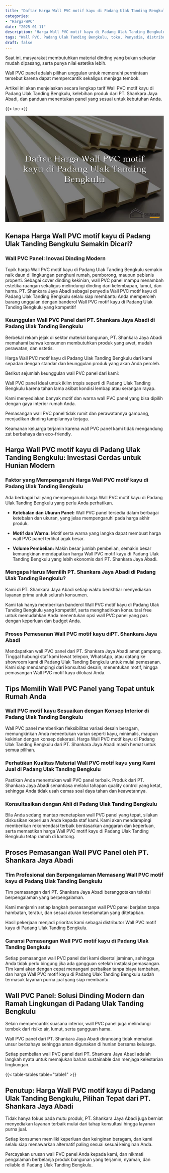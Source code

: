 ```yaml
---
title: "Daftar Harga Wall PVC motif kayu di Padang Ulak Tanding Bengkulu"
categories: 
- "Harga-WVC"
date: "2025-01-11"
description: "Harga Wall PVC motif kayu di Padang Ulak Tanding Bengkulu untuk rumah, office, serta gerai. Material unggulan, beragam motif, pilihan warna modern, beserta layanan instalasi ditangani oleh teknisi berpengalaman serta garansi resmi!|Layanan distribusi Wall PVC motif kayu di Padang Ulak Tanding Bengkulu untuk keperluan rumah, kantor, maupun gerai, beserta material berkualitas dan instalasi oleh tenaga ahli profesional serta kepastian resmi.|Solusi Wall PVC motif kayu di Padang Ulak Tanding Bengkulu yang terpercaya untuk rumah, office, serta gerai, bersama produk berkualitas dan penempatan dikerjakan oleh tim berpengalaman dan garansi resmi.|Distribusi Wall PVC motif kayu di Padang Ulak Tanding Bengkulu bagi hunian, kantor, serta toko, beserta panel terbaik dan instalasi oleh tenaga ahli ahli, lengkap dengan jaminan resmi.}"
tags: "Wall PVC, Padang Ulak Tanding Bengkulu, toko, Penyedia, distributor"
draft: false
---
```


Saat ini, masyarakat membutuhkan material dinding yang bukan sekadar mudah dipasang, serta punya nilai estetika lebih.

Wall PVC panel adalah pilihan unggulan untuk memenuhi permintaan tersebut karena dapat mempercantik sekaligus menjaga tembok.

Artikel ini akan menjelaskan secara lengkap tarif Wall PVC motif kayu di Padang Ulak Tanding Bengkulu, kelebihan produk dari PT. Shankara Jaya Abadi, dan panduan menentukan panel yang sesuai untuk kebutuhan Anda.

{{< toc >}}

![Daftar Harga Wall PVC motif kayu di Padang Ulak Tanding Bengkulu](/images/Harga-WVC/Daftar-Harga-Wall-PVC-motif-kayu-di-Padang-Ulak-Tanding-Bengkulu.png)


## Kenapa Harga Wall PVC motif kayu di Padang Ulak Tanding Bengkulu Semakin Dicari?

### Wall PVC Panel: Inovasi Dinding Modern

Topik harga Wall PVC motif kayu di Padang Ulak Tanding Bengkulu semakin naik daun di lingkungan penghuni rumah, pemborong, maupun pebisnis properti. Sebagai cover dinding kekinian, wall PVC panel mampu menambah estetika ruangan sekaligus melindungi dinding dari kelembapan, lumut, dan hama. PT. Shankara Jaya Abadi sebagai penyedia Wall PVC motif kayu di Padang Ulak Tanding Bengkulu selalu siap membantu Anda memperoleh barang unggulan dengan banderol Wall PVC motif kayu di Padang Ulak Tanding Bengkulu yang kompetitif

### Keunggulan Wall PVC Panel dari PT. Shankara Jaya Abadi di Padang Ulak Tanding Bengkulu

Berbekal rekam jejak di sektor material bangunan, PT. Shankara Jaya Abadi memahami bahwa konsumen membutuhkan produk yang awet, mudah perawatan, dan estetis.

Harga Wall PVC motif kayu di Padang Ulak Tanding Bengkulu dari kami sepadan dengan standar dan keunggulan produk yang akan Anda peroleh.

Berikut sejumlah keunggulan wall PVC panel dari kami:

Wall PVC panel ideal untuk iklim tropis seperti di Padang Ulak Tanding Bengkulu karena tahan lama akibat kondisi lembap atau serangan rayap.

Kami menyediakan banyak motif dan warna wall PVC panel yang bisa dipilih dengan gaya interior rumah Anda.

Pemasangan wall PVC panel tidak rumit dan perawatannya gampang, menjadikan dinding tampilannya terjaga.

Keamanan keluarga terjamin karena wall PVC panel kami tidak mengandung zat berbahaya dan eco-friendly.

## Harga Wall PVC motif kayu di Padang Ulak Tanding Bengkulu: Investasi Cerdas untuk Hunian Modern

### Faktor yang Mempengaruhi Harga Wall PVC motif kayu di Padang Ulak Tanding Bengkulu

Ada berbagai hal yang mempengaruhi harga Wall PVC motif kayu di Padang Ulak Tanding Bengkulu yang perlu Anda perhatikan.

- **Ketebalan dan Ukuran Panel:** Wall PVC panel tersedia dalam berbagai ketebalan dan ukuran, yang jelas mempengaruhi pada harga akhir produk.

- **Motif dan Warna:** Motif serta warna yang langka dapat membuat harga wall PVC panel terlihat agak besar.

- **Volume Pembelian:** Makin besar jumlah pembelian, semakin besar kemungkinan mendapatkan harga Wall PVC motif kayu di Padang Ulak Tanding Bengkulu yang lebih ekonomis dari PT. Shankara Jaya Abadi.

### Mengapa Harus Memilih PT. Shankara Jaya Abadi di Padang Ulak Tanding Bengkulu?

Kami di PT. Shankara Jaya Abadi setiap waktu berikhtiar menyediakan layanan prima untuk seluruh konsumen.

Kami tak hanya memberikan banderol Wall PVC motif kayu di Padang Ulak Tanding Bengkulu yang kompetitif, serta menghadirkan konsultasi free untuk memudahkan Anda menentukan opsi wall PVC panel yang pas dengan keperluan dan budget Anda.

### Proses Pemesanan Wall PVC motif kayu diPT. Shankara Jaya Abadi

Mendapatkan wall PVC panel dari PT. Shankara Jaya Abadi amat gampang. Tinggal hubungi staf kami lewat telepon, WhatsApp, atau datang ke showroom kami di Padang Ulak Tanding Bengkulu untuk mulai pemesanan. Kami siap mendampingi dari konsultasi desain, menentukan motif, hingga pemasangan Wall PVC motif kayu dilokasi Anda.

## Tips Memilih Wall PVC Panel yang Tepat untuk Rumah Anda

### Wall PVC motif kayu Sesuaikan dengan Konsep Interior di Padang Ulak Tanding Bengkulu

Wall PVC panel memberikan fleksibilitas variasi desain beragam, memungkinkan Anda menentukan varian seperti kayu, minimalis, maupun kekinian dengan konsep dekorasi. Harga Wall PVC motif kayu di Padang Ulak Tanding Bengkulu dari PT. Shankara Jaya Abadi masih hemat untuk semua pilihan.

### Perhatikan Kualitas Material Wall PVC motif kayu yang Kami Jual di Padang Ulak Tanding Bengkulu

Pastikan Anda menentukan wall PVC panel terbaik. Produk dari PT. Shankara Jaya Abadi senantiasa melalui tahapan quality control yang ketat, sehingga Anda tidak usah cemas soal daya tahan dan keawetannya.

### Konsultasikan dengan Ahli di Padang Ulak Tanding Bengkulu

Bila Anda sedang mantap menetapkan wall PVC panel yang tepat, silakan diskusikan keperluan Anda kepada staf kami. Kami akan mendampingi memberikan rekomendasi terbaik berdasarkan anggaran dan keperluan, serta memastikan harga Wall PVC motif kayu di Padang Ulak Tanding Bengkulu tetap ramah di kantong.

## Proses Pemasangan Wall PVC Panel oleh PT. Shankara Jaya Abadi

### Tim Profesional dan Berpengalaman Memasang Wall PVC motif kayu di Padang Ulak Tanding Bengkulu

Tim pemasangan dari PT. Shankara Jaya Abadi beranggotakan teknisi berpengalaman yang berpengalaman.

Kami menjamin setiap langkah pemasangan wall PVC panel berjalan tanpa hambatan, teratur, dan sesuai aturan keselamatan yang ditetapkan.

Hasil pekerjaan menjadi prioritas kami sebagai distributor Wall PVC motif kayu di Padang Ulak Tanding Bengkulu.

### Garansi Pemasangan Wall PVC motif kayu di Padang Ulak Tanding Bengkulu

Setiap pemasangan wall PVC panel dari kami disertai jaminan, sehingga Anda tidak perlu bingung jika ada gangguan setelah instalasi pemasangan. Tim kami akan dengan cepat menangani perbaikan tanpa biaya tambahan, dan harga Wall PVC motif kayu di Padang Ulak Tanding Bengkulu sudah termasuk layanan purna jual yang siap membantu.

## Wall PVC Panel: Solusi Dinding Modern dan Ramah Lingkungan di Padang Ulak Tanding Bengkulu

Selain mempercantik suasana interior, wall PVC panel juga melindungi tembok dari risiko air, lumut, serta gangguan hama.

Wall PVC panel dari PT. Shankara Jaya Abadi dirancang tidak memakai unsur berbahaya sehingga aman digunakan di hunian bersama keluarga.

Setiap pembelian wall PVC panel dari PT. Shankara Jaya Abadi adalah langkah nyata untuk memajukan bahan sustainable dan menjaga kelestarian lingkungan.

{{< table-tables table="table1" >}}

## Penutup: Harga Wall PVC motif kayu di Padang Ulak Tanding Bengkulu, Pilihan Tepat dari PT. Shankara Jaya Abadi

Tidak hanya fokus pada mutu produk, PT. Shankara Jaya Abadi juga berniat menyediakan layanan terbaik mulai dari tahap konsultasi hingga layanan purna jual.

Setiap konsumen memiliki keperluan dan keinginan beragam, dan kami selalu siap menawarkan alternatif paling sesuai sesuai keinginan Anda.

Percayakan urusan wall PVC panel Anda kepada kami, dan nikmati pengalaman berbelanja produk bangunan yang terjamin, nyaman, dan reliable di Padang Ulak Tanding Bengkulu.